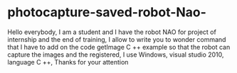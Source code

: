 # photocapture-saved-robot-Nao-
Hello everybody, I am a student and I have the robot NAO for project of internship and the end of training, I allow to write you to wonder command that I have to add on the code getImage C ++ example so that the robot can capture the images and the registered, I use Windows, visual studio 2010, language C ++,  Thanks for your attention 
